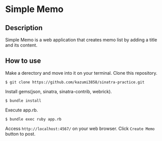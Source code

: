 # Simple Memo
## Description
Simple Memo is a web application that creates memo list by adding a title and its content.

## How to use
Make a derectory and move into it on your terminal.
Clone this repository.

```
$ git clone https://github.com/kazumi3858/sinatra-practice.git
```

Install gems(json, sinatra, sinatra-contrib, webrick).

```
$ bundle install
```

Execute app.rb.

```
$ bundle exec ruby app.rb
```

Access `http://localhost:4567/` on your web browser.
Click `Create Memo` button to post.

